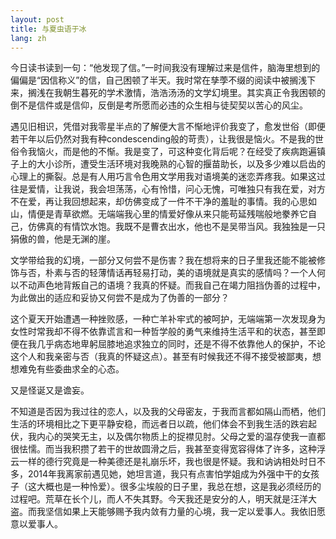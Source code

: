 ```yaml
---
layout: post
title: 与夏虫语于冰
lang: zh
---
```


今日读书读到一句：“他发现了信。”一时间我没有理解过来是信件，脑海里想到的偏偏是“因信称义”的信，自己困顿了半天。我时常在孳荸不缀的阅读中被搁浅下来，搁浅在我朝生暮死的学术激情，浩浩汤汤的文学幻境里。其实真正令我困顿的倒不是信件或是信仰，反倒是考所愿而必违的众生相与徒契契以苦心的风尘。       

遇见旧相识，凭借对我零星半点的了解便大言不惭地评价我变了，愈发世俗（即便若干年以后仍然对我有种condescending般的苛责），让我很是恼火。不是我的世俗令我恼火，而是他的不惭。我是变了，可这种变化背后呢？在经受了疾病跑遍镇子上的大小诊所，遭受生活环境对我晚熟的心智的揠苗助长，以及多少难以启齿的心理上的撕裂。总是有人用巧言令色用文学用我对语境美的迷恋弄疼我。如果这过往是爱情，让我说，我会坦荡荡，心有怜惜，问心无愧，可唯独只有我在爱，对方不在爱，再让我回想起来，却仿佛变成了一件不干净的羞耻的事情。我的心思如山，情便是青草欲燃。无端端我心里的情爱好像从来只能苟延残喘般地豢养它自己，仿佛真的有情饮水饱。我既不是曹衣出水，他也不是吴带当风。我独独是一只狷傲的兽，他是无渊的崖。

文学带给我的幻境，一部分又何尝不是伤害？我在想将来的日子里我还能不能被修饰与否，朴素与否的轻薄情话再轻易打动，美的语境就是真实的感情吗？一个人何以不动声色地背叛自己的语境？我真的怀疑。而我自己在竭力阻挡伪善的过程中，为此做出的适应和妥协又何尝不是成为了伪善的一部分？  

这个夏天开始遭遇一种挫败感，一种亡羊补牢式的被呵护，无端端第一次发现身为女性时常我却不得不依靠谎言和一种哲学般的勇气来维持生活平和的状态，甚至即便在我几乎病态地卑躬屈膝地追求独立的同时，还是不得不依靠他人的保护，不论这个人和我亲密与否（我真的怀疑这点）。甚至有时候我还不得不接受被鄙夷，想想难免有些委曲求全的心态。

又是怪诞又是谵妄。
      
不知道是否因为我过往的恋人，以及我的父母密友，于我而言都如隔山而栖，他们生活的环境相比之下更平静安稳，而远者日以疏，他们体会不到我生活的跌宕起伏，我内心的哭笑无主，以及偶尔物质上的捉襟见肘。父母之爱的温存使我一直都很怯懦。而当我积攒了若干的世故圆滑之后，我甚至变得宽容得体了许多，这种浮云一样的德行究竟是一种美德还是礼崩乐坏，我也很是怀疑。我和讷讷相处时日不多，2014年我离家前遇见她，她坦言道，我只有点害怕学姐成为外强中干的女孩子（这大概也是一种怜爱）。很多尘埃般的日子里，我总在想，这是我必须经历的过程吧。荒草在长个儿，而人不失其野。今天我还是安分的人，明天就是汪洋大盗。而我坚信如果上天能够赐予我内敛有力量的心境，我一定以爱事人。我依旧愿意以爱事人。